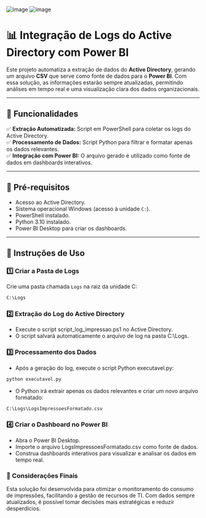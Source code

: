 ![image](https://github.com/user-attachments/assets/2bb95129-dd75-4f88-be39-0b35e11550c4)
![image](https://github.com/user-attachments/assets/03827121-1f65-40a6-aeb4-b66f8b220c3f)


# 📊 Integração de Logs do Active Directory com Power BI

Este projeto automatiza a extração de dados do **Active Directory**, gerando um arquivo **CSV** que serve como fonte de dados para o **Power BI**. Com essa solução, as informações estarão sempre atualizadas, permitindo análises em tempo real e uma visualização clara dos dados organizacionais.

---

## 🚀 Funcionalidades

✅ **Extração Automatizada:** Script em PowerShell para coletar os logs do Active Directory.  
✅ **Processamento de Dados:** Script Python para filtrar e formatar apenas os dados relevantes.  
✅ **Integração com Power BI:** O arquivo gerado é utilizado como fonte de dados em dashboards interativos.  

---

## 🔧 Pré-requisitos

- Acesso ao Active Directory.
- Sistema operacional Windows (acesso à unidade `C:`).
- PowerShell instalado.
- Python 3.10 instalado.
- Power BI Desktop para criar os dashboards.

---

## 📌 Instruções de Uso

### 1️⃣ Criar a Pasta de Logs

Crie uma pasta chamada `Logs` na raiz da unidade C:
```bash
C:\Logs
```

### 2️⃣ Extração do Log do Active Directory
- Execute o script script_log_impressao.ps1 no Active Directory.
- O script salvará automaticamente o arquivo de log na pasta C:\Logs.

### 3️⃣ Processamento dos Dados
- Após a geração do log, execute o script Python executavel.py:
```bash
python executavel.py
```
- O Python irá extrair apenas os dados relevantes e criar um novo arquivo formatado:
```bash
C:\Logs\LogsImpressoesFormatado.csv
```

### 4️⃣ Criar o Dashboard no Power BI
- Abra o Power BI Desktop.
- Importe o arquivo LogsImpressoesFormatado.csv como fonte de dados.
- Construa dashboards interativos para visualizar e analisar os dados em tempo real.


### 📢 Considerações Finais
Esta solução foi desenvolvida para otimizar o monitoramento do consumo de impressões, facilitando a gestão de recursos de TI. Com dados sempre atualizados, é possível tomar decisões mais estratégicas e reduzir desperdícios.
